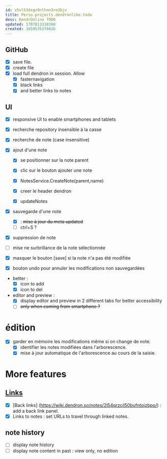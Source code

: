 ```yaml
---
id: v5vl53dxgz9nlhnn3ro2bjv
title: Perso.projects.dendronlike.todo
desc: DendrOnline TODO
updated: 1707813310360
created: 1659535376026
---
```



## GitHub

- [X] save file.
- [X] create file
- [X] load full dendron in session. Allow 
    - [X] fasternavigation
    - [X] black links 
    - [X] and better links to notes

## UI
- [X] responsive UI to enable smartphones and tablets

- [X] recherche repository insensible à la casse

- [X] recherche de note (case insensitive)

- [X] ajout d'une note 

  - [X] se positionner sur la note parent
  - [X] clic sur le bouton ajouter une note  
  - [X] NotesService.CreateNote(parent,name)
  - [X] creer le header dendron
  - [X] updateNotes


- [X] sauvegarde d'une note
   - [X] : ~~mise à jour du meta updated~~
   - [ ] ctrl+S ?

- [X]  suppression de note
- [ ] mise ne surbrillance de la note sélectionnée

- [X] masquer le bouton [save] si la note n'a pas été modifiée
- [X] bouton undo pour annuler les modifications non sauvegardées


- better :
   - [X] icon to add
   - [X] icon to del

- editor and preview :
   - [X] display editor and preview in 2 different tabs for better accessibility
   - [ ] ~~only when coming from smartphone ?~~

# édition

- [X] garder en mémoire les modifications même si on change de note.
   - [X] identifier les notes modifiées dans l'arborescence.
   - [X] mise à jour automatique de l'arborescence au cours de la saisie.

# More features

## [Links](https://wiki.dendron.so/notes/3472226a-ff3c-432d-bf5d-10926f39f6c2/)
- [X] [Back links] (https://wiki.dendron.so/notes/2l54qrzcil50bufntojzbpo/) : add a back link panel.
- [X] Links to notes : set URLs to travel through linked notes.

## note history 
- [ ] display note history
- [ ] display note content in past : view only, no edition 
